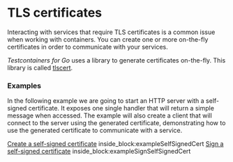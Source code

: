 # TLS certificates

Interacting with services that require TLS certificates is a common issue when working with containers. You can create one or more on-the-fly certificates in order to communicate with your services.

_Testcontainers for Go_ uses a library to generate certificates on-the-fly. This library is called [tlscert](https://github.com/mdelapenya/tlscert).

### Examples

In the following example we are going to start an HTTP server with a self-signed certificate.
It exposes one single handler that will return a simple message when accessed.
The example will also create a client that will connect to the server using the generated certificate,
demonstrating how to use the generated certificate to communicate with a service.

<!--codeinclude-->
[Create a self-signed certificate](../../modules/rabbitmq/examples_test.go) inside_block:exampleSelfSignedCert
[Sign a self-signed certificate](../../modules/rabbitmq/examples_test.go) inside_block:exampleSignSelfSignedCert
<!--/codeinclude-->
